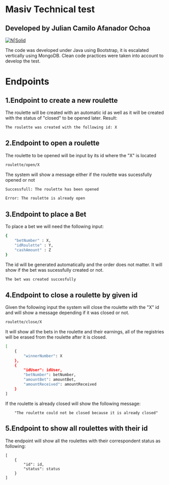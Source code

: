 # Masiv Technical test
## Developed by Julian Camilo Afanador Ochoa

[![N|Solid](https://masiv.com/wp-content/uploads/2020/07/yOAST-MasivMesa-de-trabajo-46.png)](https://nodesource.com/products/nsolid)

The code was developed under Java using Bootstrap, it is escalated vertically using MongoDB.
Clean code practices were taken into account to develop the test.
# Endpoints

## 1.Endpoint to create a new roulette
The roulette will be created with an automatic id as well as it will be created with the status of "closed" to be opened later.
Result:
```sh
The roulette was created with the following id: X
```
## 2.Endpoint to open a roulette
The roulette to be opened will be input by its id where the "X" is located
```sh
roulette/open/X
```
The system will show a message either if the roulette was sucessfully opened or not
```sh
Successfull: The roulette has been opened
```
```sh
Error: The roulette is already open
```
## 3.Endpoint to place a Bet
To place a bet we will need the following input:
```sh
{
    "betNumber" : X,
    "idRoulette" : Y,
    "cashAmount" : Z
}
```
The id will be generated automatically and the order does not matter.
It will show if the bet was sucessfully created or not.
```sh
The bet was created succesfully
```
## 4.Endpoint to close a roulette by given id
Given the following input the system will close the roulette with the "X" id and will show a message depending if it was closed or not.
```sh
roulette/close/X
```
It will show all the bets in the roulette and their earnings, all of the registries will be erased from the roulette after it is closed.
```sh
[
    {
        "winnerNumber": X
    },
    {
        "idUser": idUser,
        "betNumber": betNumber,
        "amountBet": amountBet,
        "amountReceived": amountReceived
    }
]
```
If the roulette is already closed will show the following message:
```
    "The roulette could not be closed because it is already closed"
```
## 5.Endpoint to show all roulettes with their id
The endpoint will show all the roulettes with their correspondent status as following:
```
[
    {
        "id": id,
        "status": status
    }
]
```


   [dill]: <https://github.com/joemccann/dillinger>
   [git-repo-url]: <https://github.com/joemccann/dillinger.git>
   [john gruber]: <http://daringfireball.net>
   [df1]: <http://daringfireball.net/projects/markdown/>
   [markdown-it]: <https://github.com/markdown-it/markdown-it>
   [Ace Editor]: <http://ace.ajax.org>
   [node.js]: <http://nodejs.org>
   [Twitter Bootstrap]: <http://twitter.github.com/bootstrap/>
   [jQuery]: <http://jquery.com>
   [@tjholowaychuk]: <http://twitter.com/tjholowaychuk>
   [express]: <http://expressjs.com>
   [AngularJS]: <http://angularjs.org>
   [Gulp]: <http://gulpjs.com>

   [PlDb]: <https://github.com/joemccann/dillinger/tree/master/plugins/dropbox/README.md>
   [PlGh]: <https://github.com/joemccann/dillinger/tree/master/plugins/github/README.md>
   [PlGd]: <https://github.com/joemccann/dillinger/tree/master/plugins/googledrive/README.md>
   [PlOd]: <https://github.com/joemccann/dillinger/tree/master/plugins/onedrive/README.md>
   [PlMe]: <https://github.com/joemccann/dillinger/tree/master/plugins/medium/README.md>
   [PlGa]: <https://github.com/RahulHP/dillinger/blob/master/plugins/googleanalytics/README.md>

